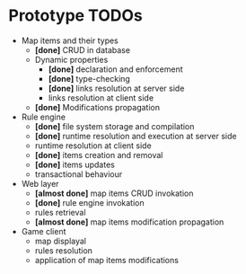 # Prototype TODOs

- Map items and their types
    - **[done]** CRUD in database
    - Dynamic properties
        - **[done]** declaration and enforcement 
        - **[done]** type-checking
        - **[done]** links resolution at server side
        - links resolution at client side
    - **[done]** Modifications propagation
- Rule engine 
    - **[done]** file system storage and compilation
    - **[done]** runtime resolution and execution at server side
    - runtime resolution at client side
    - **[done]** items creation and removal
    - **[done]** items updates
    - transactional behaviour
- Web layer
    - **[almost done]** map items CRUD invokation
    - **[done]** rule engine invokation
    - rules retrieval
    - **[almost done]** map items modification propagation
- Game client
    - map displayal
    - rules resolution
    - application of map items modifications 